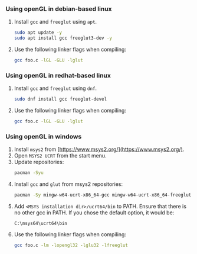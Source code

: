 ### Using openGL in debian-based linux
1. Install `gcc` and `freeglut` using `apt`.
   ```sh
   sudo apt update -y
   sudo apt install gcc freeglut3-dev -y
   ```
2. Use the following linker flags when compiling:
   ```sh
   gcc foo.c -lGL -GLU -lglut
   ```

### Using openGL in redhat-based linux
1. Install `gcc` and `freeglut` using `dnf`.
   ```sh
   sudo dnf install gcc freeglut-devel
   ```
2. Use the following linker flags when compiling:
   ```sh
   gcc foo.c -lGL -GLU -lglut
   ```

### Using openGL in windows
1. Install `msys2` from [https://www.msys2.org/](https://www.msys2.org/).
2. Open `MSYS2 UCRT` from the start menu.
3. Update repositories:
   ```sh
   pacman -Syu
   ```
5. Install `gcc` and `glut` from msys2 repositories:
   ```sh
   pacman -Sy mingw-w64-ucrt-x86_64-gcc mingw-w64-ucrt-x86_64-freeglut
   ```
6. Add `<MSYS installation dir>/ucrt64/bin` to PATH. Ensure that there is no other gcc in PATH. If you chose the default option, it would be:
   ```
   C:\msys64\ucrt64\bin
   ```
7. Use the following linker flags when compiling:
   ```sh
   gcc foo.c -lm -lopengl32 -lglu32 -lfreeglut
   ```
